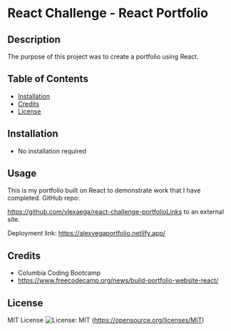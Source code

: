 # React Challenge - React Portfolio

## Description

The purpose of this project was to create a portfolio using React. 

## Table of Contents

- [Installation](#installation)
- [Credits](#credits)
- [License](#license)

## Installation

- No installation required

## Usage
This is my portfolio built on React to demonstrate work that I have completed. 
GitHub repo:

https://github.com/vlexaega/react-challenge-portfolioLinks to an external site. 

Deployment link:
https://alexvegaportfolio.netlify.app/

## Credits

- Columbia Coding Bootcamp
- https://www.freecodecamp.org/news/build-portfolio-website-react/ 

## License

MIT License ![License: MIT](https://img.shields.io/badge/License-MIT-yellow.svg) (https://opensource.org/licenses/MIT)
